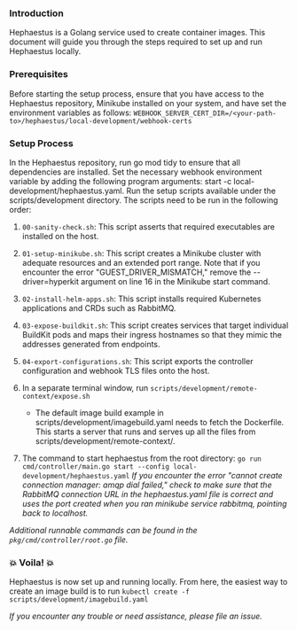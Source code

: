 
### Introduction

Hephaestus is a Golang service used to create container images. This document will guide you through the steps required to set up and run Hephaestus locally.

### Prerequisites
Before starting the setup process, ensure that you have access to the Hephaestus repository, Minikube installed on your system, and have set the environment variables as follows:
`WEBHOOK_SERVER_CERT_DIR=/<your-path-to>/hephaestus/local-development/webhook-certs`

### Setup Process
In the Hephaestus repository, run go mod tidy to ensure that all dependencies are installed.
Set the necessary webhook environment variable by adding the following program arguments: start -c local-development/hephaestus.yaml.
Run the setup scripts available under the scripts/development directory. The scripts need to be run in the following order:
1. `00-sanity-check.sh`: This script asserts that required executables are installed on the host.
2. `01-setup-minikube.sh`: This script creates a Minikube cluster with adequate resources and an extended port range. Note that if you encounter the error "GUEST_DRIVER_MISMATCH," remove the --driver=hyperkit argument on line 16 in the Minikube start command.
3. `02-install-helm-apps.sh`: This script installs required Kubernetes applications and CRDs such as RabbitMQ.
4. `03-expose-buildkit.sh`: This script creates services that target individual BuildKit pods and maps their ingress hostnames so that they mimic the addresses generated from endpoints.
5. `04-export-configurations.sh`: This script exports the controller configuration and webhook TLS files onto the host.

6. In a separate terminal window, run `scripts/development/remote-context/expose.sh`
   - The default image build example in scripts/development/imagebuild.yaml needs to fetch the Dockerfile. This starts a server that runs and serves up all the files from scripts/development/remote-context/.
7. The command to start hephaestus from the root directory: `go run cmd/controller/main.go start --config local-development/hephaestus.yaml`
_If you encounter the error "cannot create connection manager: amqp dial failed," check to make sure that the RabbitMQ connection URL in the hephaestus.yaml file is correct and uses the port created when you ran minikube service rabbitmq, pointing back to localhost._

_Additional runnable commands can be found in the `pkg/cmd/controller/root.go` file._
### 💥 Voila! 💥
Hephaestus is now set up and running locally. From here, the easiest way to create an image build is to run `kubectl create -f scripts/development/imagebuild.yaml`

_If you encounter any trouble or need assistance, please file an issue._
